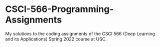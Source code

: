 # CSCI-566-Programming-Assignments
My solutions to the coding assignments of the CSCI 566 (Deep Learning and its Applications) Spring 2022 course at USC.
